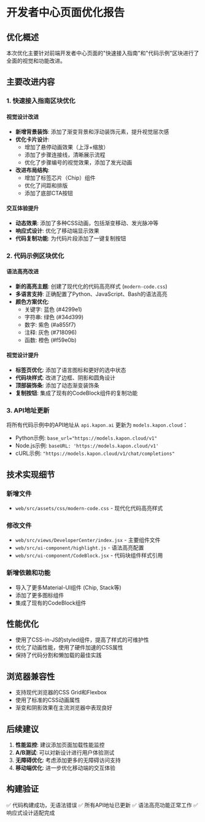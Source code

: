 # 开发者中心页面优化报告

## 优化概述

本次优化主要针对前端开发者中心页面的"快速接入指南"和"代码示例"区块进行了全面的视觉和功能改进。

## 主要改进内容

### 1. 快速接入指南区块优化

#### 视觉设计改进
- **新增背景装饰**: 添加了渐变背景和浮动装饰元素，提升视觉层次感
- **优化卡片设计**: 
  - 增加了悬停动画效果（上浮+缩放）
  - 添加了步骤连接线，清晰展示流程
  - 优化了步骤编号的视觉效果，添加了发光动画
- **改进布局结构**:
  - 增加了标签芯片（Chip）组件
  - 优化了间距和排版
  - 添加了底部CTA按钮

#### 交互体验提升
- **动态效果**: 添加了多种CSS动画，包括渐变移动、发光脉冲等
- **响应式设计**: 优化了移动端显示效果
- **代码复制功能**: 为代码片段添加了一键复制按钮

### 2. 代码示例区块优化

#### 语法高亮改进
- **新的高亮主题**: 创建了现代化的代码高亮样式 (`modern-code.css`)
- **多语言支持**: 正确配置了Python、JavaScript、Bash的语法高亮
- **颜色方案优化**: 
  - 关键字: 蓝色 (#4299e1)
  - 字符串: 绿色 (#34d399)  
  - 数字: 紫色 (#a855f7)
  - 注释: 灰色 (#718096)
  - 函数: 橙色 (#f59e0b)

#### 视觉设计提升
- **标签页优化**: 添加了语言图标和更好的选中状态
- **代码块样式**: 改进了边框、阴影和圆角设计
- **顶部装饰条**: 添加了动态渐变装饰条
- **复制按钮**: 集成了现有的CodeBlock组件的复制功能

### 3. API地址更新

将所有代码示例中的API地址从 `api.kapon.ai` 更新为 `models.kapon.cloud`：

- Python示例: `base_url="https://models.kapon.cloud/v1"`
- Node.js示例: `baseURL: 'https://models.kapon.cloud/v1'`
- cURL示例: `"https://models.kapon.cloud/v1/chat/completions"`

## 技术实现细节

### 新增文件
- `web/src/assets/css/modern-code.css` - 现代化代码高亮样式

### 修改文件
- `web/src/views/DeveloperCenter/index.jsx` - 主要组件文件
- `web/src/ui-component/highlight.js` - 语法高亮配置
- `web/src/ui-component/CodeBlock.jsx` - 代码块组件样式引用

### 新增依赖和功能
- 导入了更多Material-UI组件 (Chip, Stack等)
- 添加了更多图标组件
- 集成了现有的CodeBlock组件

## 性能优化

- 使用了CSS-in-JS的styled组件，提高了样式的可维护性
- 优化了动画性能，使用了硬件加速的CSS属性
- 保持了代码分割和懒加载的最佳实践

## 浏览器兼容性

- 支持现代浏览器的CSS Grid和Flexbox
- 使用了标准的CSS动画属性
- 渐变和阴影效果在主流浏览器中表现良好

## 后续建议

1. **性能监控**: 建议添加页面加载性能监控
2. **A/B测试**: 可以对新设计进行用户体验测试
3. **无障碍优化**: 考虑添加更多的无障碍访问支持
4. **移动端优化**: 进一步优化移动端的交互体验

## 构建验证

✅ 代码构建成功，无语法错误
✅ 所有API地址已更新
✅ 语法高亮功能正常工作
✅ 响应式设计适配完成